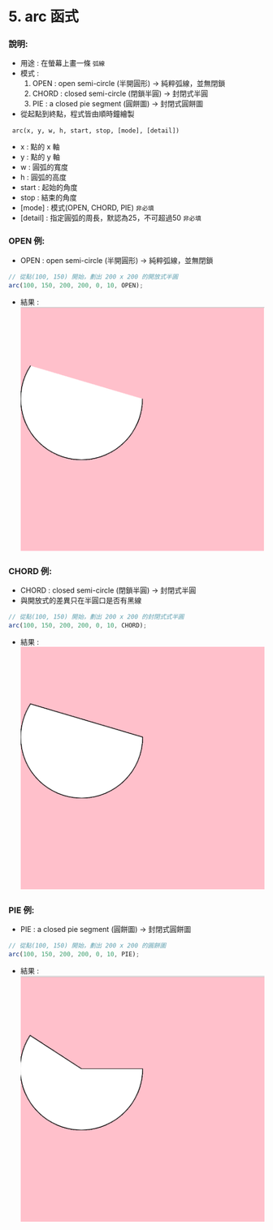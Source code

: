 # 5. arc 函式 

### 說明:
- 用途 : 在螢幕上畫一條 `弧線`
- 模式 : 
    1. OPEN : open semi-circle (半開圓形) -> 純粹弧線，並無閉鎖 
    2. CHORD : closed semi-circle (閉鎖半圓) -> 封閉式半圓
    3. PIE : a closed pie segment (圓餅圖) -> 封閉式圓餅圖
- 從起點到終點，程式皆由順時鐘繪製

` arc(x, y, w, h, start, stop, [mode], [detail])`

- x : 點的 x 軸
- y : 點的 y 軸
- w : 圓弧的寬度
- h : 圓弧的高度
- start : 起始的角度
- stop : 結束的角度
- [mode] : 模式(OPEN, CHORD, PIE) `非必填`
- [detail] : 指定圓弧的周長，默認為25，不可超過50 `非必填`

### OPEN 例:
- OPEN : open semi-circle (半開圓形) -> 純粹弧線，並無閉鎖 
```javaScript
// 從點(100, 150) 開始，劃出 200 x 200 的開放式半圓
arc(100, 150, 200, 200, 0, 10, OPEN);
```
- 結果 :
![mdImg](https://github.com/LINDuke-Lin/p5Js-Demo/raw/main/Method-arc/img/open.png)

### CHORD 例:
- CHORD : closed semi-circle (閉鎖半圓) -> 封閉式半圓
- 與開放式的差異只在半圓口是否有黑線
```javaScript
// 從點(100, 150) 開始，劃出 200 x 200 的封閉式式半圓
arc(100, 150, 200, 200, 0, 10, CHORD);
```
- 結果 : 
![mdImg](https://github.com/LINDuke-Lin/p5Js-Demo/raw/main/Method-arc/img/chord.png)

### PIE 例:
- PIE : a closed pie segment (圓餅圖) -> 封閉式圓餅圖
```javaScript
// 從點(100, 150) 開始，劃出 200 x 200 的圓餅圖
arc(100, 150, 200, 200, 0, 10, PIE);
```
- 結果 : 
![mdImg](https://github.com/LINDuke-Lin/p5Js-Demo/raw/main/Method-arc/img/pie.png)